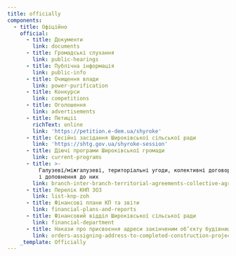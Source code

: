 ```yaml
---
title: officially
components:
  - title: Офіційно
    official:
      - title: Документи
        link: documents
      - title: Громадські слухання
        link: public-hearings
      - title: Публічна інформація
        link: public-info
      - title: Очищення влади
        link: power-purification
      - title: Конкурси
        link: competitions
      - title: Оголошення
        link: advertisements
      - title: Петиціі
        richText: online
        link: 'https://petition.e-dem.ua/shyroke'
      - title: Сесійні засідання Широківської сільської ради
        link: 'https://shtg.gov.ua/shyroke-session'
      - title: Діючі програми Широківської громади
        link: current-programs
      - title: >-
          Галузеві/міжгалузеві, територіальні угоди, колективні договори, зміни
          і доповнення до них
        link: branch-inter-branch-territorial-agreements-collective-agreements
      - title: Перелік КНП ЗОЗ
        link: list-knp-zoh
      - title: Фінансові плани КП та звіти
        link: financial-plans-and-reports
      - title: Фінансовий відділ Широківської сільської ради
        link: financial-department
      - title: Накази про присвоєння адреси закінченим об’єкту будівництва
        link: orders-assigning-address-to-completed-construction-project
    _template: Officially
---
```


